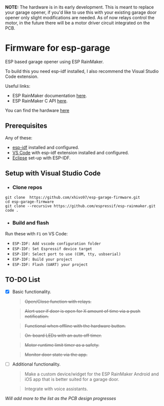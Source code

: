 **NOTE:** The hardware is in its early development. This is meant to replace your garage opener, if you'd like to use this with your existing garage door opener only slight modifications are needed. As of now relays control the motor, in the future there will be a motor driver circuit integrated on the PCB.

# Firmware for esp-garage

ESP based garage opener using ESP RainMaker.

To build this you need esp-idf installed, I also recommend the Visual Studio Code extension.

Useful links:
- ESP RainMaker documentation [here](http://rainmaker.espressif.com/docs/get-started.html).
- ESP RainMaker C API [here](https://docs.espressif.com/projects/esp-rainmaker/en/latest/c-api-reference/index.html).

You can find the hardware [here](https://github.com/xhivo97/esp-garage-hardware)

## Prerequisites

Any of these:
- [esp-idf](https://github.com/espressif/esp-idf) installed and configured.
- [VS Code](https://marketplace.visualstudio.com/items?itemName=espressif.esp-idf-extension) with esp-idf extension installed and configured.
- [Eclipse](https://github.com/espressif/idf-eclipse-plugin) set-up with ESP-IDF.


## Setup with Visual Studio Code
- ### Clone repos
```
git clone  https://github.com/xhivo97/esp-garage-firmware.git
cd esp-garage-firmware
git clone --recursive https://github.com/espressif/esp-rainmaker.git
code .
```
- ### Build and flash
Run these with `F1` on VS Code:
- `ESP-IDF: Add vscode configuration folder`
- `ESP-IDF: Set Espressif device target`
- `ESP-IDF: Select port to use (COM, tty, usbserial)`
- `ESP-IDF: Build your project`
- `ESP-IDF: Flash (UART) your project`

## TO-DO List

- [x] Basic functionality.
    > ~~Open/Close function with relays.~~

    > ~~Alert user if door is open for X amount of time via a push notification.~~

    > ~~Functional when offline with the hardware button.~~

    > ~~On-board LEDs with an auto off timer.~~

    > ~~Motor runtime limit timer as a safety.~~

    > ~~Monitor door state via the app.~~

- [ ] Additional functionality.
    > Make a custom device/widget for the ESP RainMaker Android and iOS app that is better suited for a garage door.

    > Integrate with voice assistants.

_Will add more to the list as the PCB design progresses_
